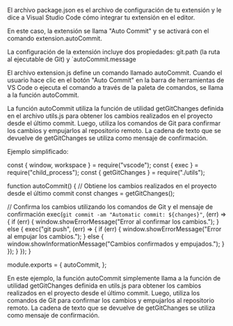 El archivo package.json es el archivo de configuración de tu extensión y le dice a Visual Studio Code cómo integrar tu extensión en el editor.

En este caso, la extensión se llama "Auto Commit" y se activará con el comando extension.autoCommit.

La configuración de la extensión incluye dos propiedades: git.path (la ruta al ejecutable de Git) y `autoCommit.message

El archivo extension.js define un comando llamado autoCommit. Cuando el usuario hace clic en el botón "Auto Commit" en la barra de herramientas de VS Code o ejecuta el comando a través de la paleta de comandos, se llama a la función autoCommit.

La función autoCommit utiliza la función de utilidad getGitChanges definida en el archivo utils.js para obtener los cambios realizados en el proyecto desde el último commit. Luego, utiliza los comandos de Git para confirmar los cambios y empujarlos al repositorio remoto. La cadena de texto que se devuelve de getGitChanges se utiliza como mensaje de confirmación.

Ejemplo simplificado:

const { window, workspace } = require("vscode");
const { exec } = require("child_process");
const { getGitChanges } = require("./utils");

function autoCommit() {
  // Obtiene los cambios realizados en el proyecto desde el último commit
  const changes = getGitChanges();

  // Confirma los cambios utilizando los comandos de Git y el mensaje de confirmación
  exec(`git commit -am "Automatic commit: ${changes}"`, (err) => {
    if (err) {
      window.showErrorMessage("Error al confirmar los cambios.");
    } else {
      exec("git push", (err) => {
        if (err) {
          window.showErrorMessage("Error al empujar los cambios.");
        } else {
          window.showInformationMessage("Cambios confirmados y empujados.");
        }
      });
    }
  });
}

module.exports = {
  autoCommit,
};


En este ejemplo, la función autoCommit simplemente llama a la función de utilidad getGitChanges definida en utils.js para obtener los cambios realizados en el proyecto desde el último commit. Luego, utiliza los comandos de Git para confirmar los cambios y empujarlos al repositorio remoto. La cadena de texto que se devuelve de getGitChanges se utiliza como mensaje de confirmación.